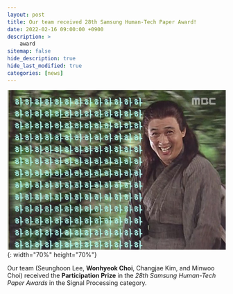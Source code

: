 ```yaml
---
layout: post
title: Our team received 28th Samsung Human-Tech Paper Award!
date: 2022-02-16 09:00:00 +0900
description: >
    award
sitemap: false
hide_description: true
hide_last_modified: true
categories: [news]
---
```


![good](/assets/img/good.jpeg){: width="70%" height="70%"}

Our team (Seunghoon Lee, __Wonhyeok Choi__, Changjae Kim, and Minwoo Choi) received the __Participation Prize__ in the _28th Samsung Human-Tech Paper Awards_ in the Signal Processing category.
